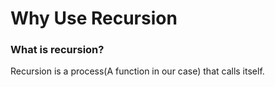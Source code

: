 # Why Use Recursion

### What is recursion?

Recursion is a process(A function in our case) that calls itself.

